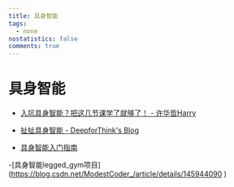 ```yaml
---
title: 具身智能
tags:
  - none
nostatistics: false
comments: true
---
```


# 具身智能

- [入坑具身智能？把这几节课学了就够了！ - 许华哲Harry](http://xhslink.com/a/diYw6JYO9At6)
- [扯扯具身智能 - DeepforThink's Blog](https://deepforthink.github.io/2024/12/16/%E6%89%AF%E6%89%AF%E5%85%B7%E8%BA%AB%E6%99%BA%E8%83%BD/)

- [具身智能入门指南](https://github.com/TianxingChen/Embodied-AI-Guide)

-[具身智能legged_gym项目] (https://blog.csdn.net/ModestCoder_/article/details/145944090
)
